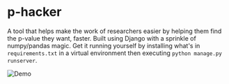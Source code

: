 # p-hacker

A tool that helps make the work of researchers easier by helping them find the p-value they want, faster. Built using Django with a sprinkle of numpy/pandas magic. Get it running yourself by installing what's in ```requirements.txt``` in a virtual environment then executing ```python manage.py runserver```.

![Demo](yeet.gif)